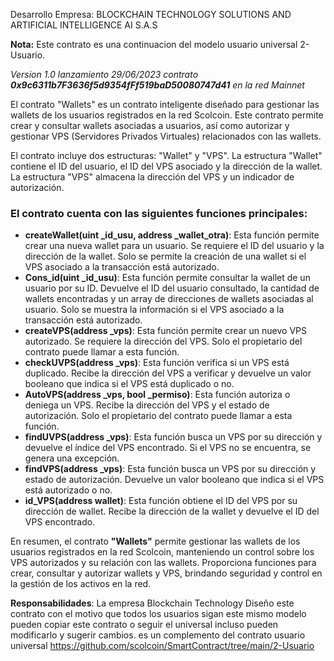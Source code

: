 Desarrollo Empresa: BLOCKCHAIN TECHNOLOGY SOLUTIONS AND ARTIFICIAL INTELLIGENCE AI S.A.S

__Nota:__ Este contrato es una continuacion del modelo usuario universal 2-Usuario.

_Version 1.0 lanzamiento 29/06/2023 contrato __0x9c6311b7F3636f5d9354fFf519baD50080747d41__ en la red Mainnet_


El contrato "Wallets" es un contrato inteligente diseñado para gestionar las wallets de los usuarios registrados en la red Scolcoin. Este contrato permite crear y consultar wallets asociadas a usuarios, así como autorizar y gestionar VPS (Servidores Privados Virtuales) relacionados con las wallets.


El contrato incluye dos estructuras: "Wallet" y "VPS". La estructura "Wallet" contiene el ID del usuario, el ID del VPS asociado y la dirección de la wallet. La estructura "VPS" almacena la dirección del VPS y un indicador de autorización.

### El contrato cuenta con las siguientes funciones principales:

* __createWallet(uint _id_usu, address _wallet_otra)__: Esta función permite crear una nueva wallet para un usuario. Se requiere el ID del usuario y la dirección de la wallet. Solo se permite la creación de una wallet si el VPS asociado a la transacción está autorizado.
* __Cons_id(uint _id_usu)__: Esta función permite consultar la wallet de un usuario por su ID. Devuelve el ID del usuario consultado, la cantidad de wallets encontradas y un array de direcciones de wallets asociadas al usuario. Solo se muestra la información si el VPS asociado a la transacción está autorizado.
* __createVPS(address _vps)__: Esta función permite crear un nuevo VPS autorizado. Se requiere la dirección del VPS. Solo el propietario del contrato puede llamar a esta función.
* __checkUVPS(address _vps)__: Esta función verifica si un VPS está duplicado. Recibe la dirección del VPS a verificar y devuelve un valor booleano que indica si el VPS está duplicado o no.
* __AutoVPS(address _vps, bool _permiso)__: Esta función autoriza o deniega un VPS. Recibe la dirección del VPS y el estado de autorización. Solo el propietario del contrato puede llamar a esta función.
* __findUVPS(address _vps)__: Esta función busca un VPS por su dirección y devuelve el índice del VPS encontrado. Si el VPS no se encuentra, se genera una excepción.
* __findVPS(address _vps)__: Esta función busca un VPS por su dirección y estado de autorización. Devuelve un valor booleano que indica si el VPS está autorizado o no.
* __id_VPS(address wallet)__: Esta función obtiene el ID del VPS por su dirección de wallet. Recibe la dirección de la wallet y devuelve el ID del VPS encontrado.

En resumen, el contrato __"Wallets"__ permite gestionar las wallets de los usuarios registrados en la red Scolcoin, manteniendo un control sobre los VPS autorizados y su relación con las wallets. Proporciona funciones para crear, consultar y autorizar wallets y VPS, brindando seguridad y control en la gestión de los activos en la red.

__Responsabilidades__: La empresa Blockchain Technology Diseño este contrato con el motivo que todos los usuarios sigan este mismo modelo pueden copiar este contrato o seguir el universal incluso pueden modificarlo y sugerir cambios. es un complemento del contrato usuario universal https://github.com/scolcoin/SmartContract/tree/main/2-Usuario
